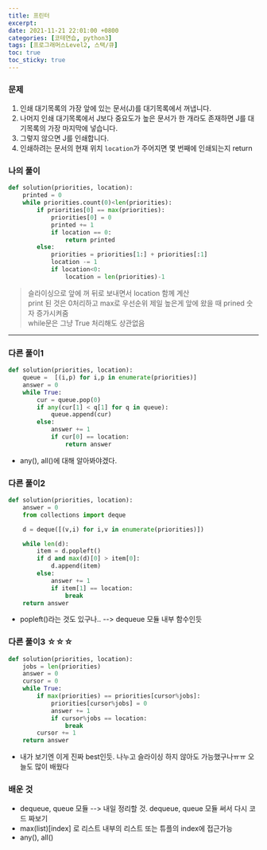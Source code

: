 ```yaml
---
title: 프린터
excerpt:
date: 2021-11-21 22:01:00 +0800
categories: [코테연습, python3]
tags: [프로그래머스Level2, 스택/큐]
toc: true
toc_sticky: true
---
```


### 문제
1. 인쇄 대기목록의 가장 앞에 있는 문서(J)를 대기목록에서 꺼냅니다. <br>
2. 나머지 인쇄 대기목록에서 J보다 중요도가 높은 문서가 한 개라도 존재하면 J를 대기목록의 가장 마지막에 넣습니다.<br>
3. 그렇지 않으면 J를 인쇄합니다.<br>
4. 인쇄하려는 문서의 현재 위치 `location`가 주어지면 몇 번째에 인쇄되는지 return


### 나의 풀이

```python
def solution(priorities, location):
    printed = 0
    while priorities.count(0)<len(priorities):
        if priorities[0] == max(priorities):
            priorities[0] = 0
            printed += 1
            if location == 0:
                return printed
        else:
            priorities = priorities[1:] + priorities[:1]
            location -= 1
            if location<0:
                location = len(priorities)-1
```
> 슬라이싱으로 앞에 꺼 뒤로 보내면서 location 함께 계산<br>
> print 된 것은 0처리하고 max로 우선순위 제일 높은게 앞에 왔을 때 prined 숫자 증가시켜줌<br>
> while문은 그냥 True 처리해도 상관없음<br>

***

### 다른 풀이1
```python
def solution(priorities, location):
    queue =  [(i,p) for i,p in enumerate(priorities)]
    answer = 0
    while True:
        cur = queue.pop(0)
        if any(cur[1] < q[1] for q in queue):
            queue.append(cur)
        else:
            answer += 1
            if cur[0] == location:
                return answer
```
* any(), all()에 대해 알아봐야겠다.


### 다른 풀이2
```python
def solution(priorities, location):
    answer = 0
    from collections import deque

    d = deque([(v,i) for i,v in enumerate(priorities)])

    while len(d):
        item = d.popleft()
        if d and max(d)[0] > item[0]:
            d.append(item)
        else:
            answer += 1
            if item[1] == location:
                break
    return answer
```

* popleft()라는 것도 있구나.. --> dequeue 모듈 내부 함수인듯

### 다른 풀이3 ☆☆☆
```python
def solution(priorities, location):
    jobs = len(priorities)
    answer = 0
    cursor = 0
    while True:
        if max(priorities) == priorities[cursor%jobs]:
            priorities[cursor%jobs] = 0
            answer += 1
            if cursor%jobs == location:
                break
        cursor += 1
    return answer
```
* 내가 보기엔 이게 진짜 best인듯. 나누고 슬라이싱 하지 않아도 가능했구나ㅠㅠ 오늘도 많이 배웠다

### 배운 것
* dequeue, queue 모듈 --> 내일 정리할 것. dequeue, queue 모듈 써서 다시 코드 짜보기<br>
* max(list)[index] 로 리스트 내부의 리스트 또는 튜플의 index에 접근가능 <br>
* any(), all()<br>